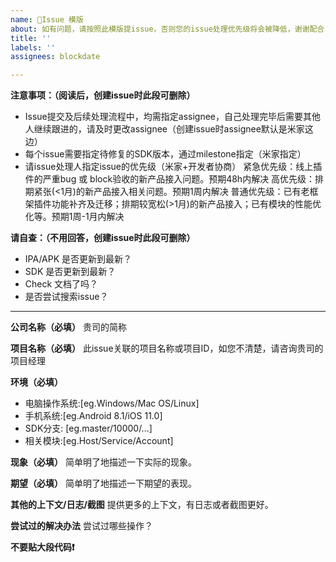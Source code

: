 ```yaml
---
name: 📝Issue 模版
about: 如有问题，请按照此模版提issue，否则您的issue处理优先级将会被降低，谢谢配合
title: ''
labels: ''
assignees: blockdate

---
```

**注意事项：（阅读后，创建issue时此段可删除）**
- Issue提交及后续处理流程中，均需指定assignee，自己处理完毕后需要其他人继续跟进的，请及时更改assignee（创建issue时assignee默认是米家这边）
- 每个issue需要指定待修复的SDK版本，通过milestone指定（米家指定）
- 请issue处理人指定issue的优先级（米家+开发者协商）
    紧急优先级：线上插件的严重bug 或 block验收的新产品接入问题。预期48h内解决
    高优先级：排期紧张(<1月)的新产品接入相关问题。预期1周内解决
    普通优先级：已有老框架插件功能补齐及迁移；排期较宽松(>1月)的新产品接入；已有模块的性能优化等。预期1周-1月内解决

**请自查：（不用回答，创建issue时此段可删除）**
- IPA/APK 是否更新到最新？
- SDK 是否更新到最新？
- Check 文档了吗？
- 是否尝试搜索issue？

---
**公司名称（必填）**
贵司的简称

**项目名称（必填）**
此issue关联的项目名称或项目ID，如您不清楚，请咨询贵司的项目经理

**环境（必填）**
- 电脑操作系统:[eg.Windows/Mac OS/Linux]
- 手机系统:[eg.Android 8.1/iOS 11.0]
- SDK分支: [eg.master/10000/...]
- 相关模块:[eg.Host/Service/Account]

**现象（必填）**
简单明了地描述一下实际的现象。

**期望（必填）**
简单明了地描述一下期望的表现。

**其他的上下文/日志/截图**
提供更多的上下文，有日志或者截图更好。

**尝试过的解决办法**
尝试过哪些操作？

**不要贴大段代码❗️**